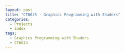 ```yaml
---
layout: post
title: "CT6025 - Graphics Programming with Shaders"
categories:
  - Projects
  - index
tags:
  - Graphics Programming with Shaders
  - CT6024
---
```

